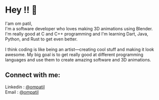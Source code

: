 # Hey !! 👋
I'am om patil,\
I'm a software developer who loves making 3D animations using Blender. I'm really good at C and C++ programming and I'm learning Dart, Java, Python, and Rust to get even better.\
\
I think coding is like being an artist—creating cool stuff and making it look awesome. My big goal is to get really good at different programming languages and use them to create amazing software and 3D animations.
## Connect with me:
  Linkedin : [@ompatil](https://www.linkedin.com/in/om-patil-7622a6258/)\
  Email : [@ompatil](omp838765@gmail.com)
